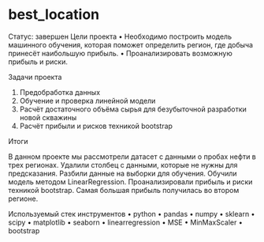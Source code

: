 # best_location
Статус: завершен
Цели проекта
•	Необходимо построить модель машинного обучения, которая поможет определить регион, где добыча принесёт наибольшую прибыль.
•	Проанализировать возможную прибыль и риски.

Задачи проекта
1.	Предобработка данных
2.	Обучение и проверка линейной модели
3.	Расчёт достаточного объёма сырья для безубыточной разработки новой скважины
4.	Расчёт прибыли и рисков техникой bootstrap

Итоги

В данном проекте мы рассмотрели датасет с данными о пробах нефти в трех регионах. Удалили столбец с данными, которые не нужны для предсказания. Разбили данные на выборки для обучения. Обучили модель методом LinearRegression. Проанализировали прибыль и риски техникой bootstrap. Самая большая прибыль получилась во втором регионе.

Используемый стек инструментов
•	python
•	pandas
•	numpy
•	sklearn
•	scipy
•	matplotlib
•	seaborn
• linearregression
• MSE
• MinMaxScaler
• bootstrap
